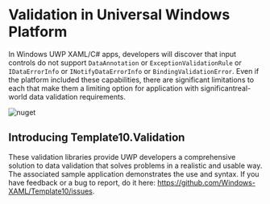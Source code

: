 # Validation in Universal Windows Platform

In Windows UWP XAML/C# apps, developers will discover that input controls do not support `DataAnnotation` or `ExceptionValidationRule` or `IDataErrorInfo` or `INotifyDataErrorInfo` or `BindingValidationError`. Even if the platform included these capabilities, there are significant limitations to each that make them a limiting option for application with significantreal-world data validation requirements.

![nuget](https://github.com/Windows-XAML/Template10.Validation/raw/master/Assets/Nuget.png)

## Introducing Template10.Validation

These validation libraries provide UWP developers a comprehensive solution to data validation that solves problems in a realistic and usable way. The associated sample application demonstrates the use and syntax. If you have feedback or a bug to report, do it here: https://github.com/Windows-XAML/Template10/issues. 
